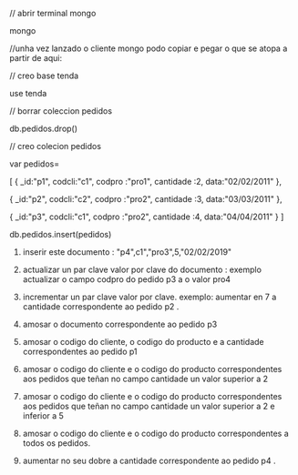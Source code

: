 // abrir terminal mongo

mongo

//unha vez lanzado o cliente  mongo podo copiar e pegar o que se atopa a partir de aqui:

// creo base tenda

use tenda

// borrar coleccion pedidos 

db.pedidos.drop()

// creo colecion pedidos

var pedidos=

[
{
_id:"p1",
codcli:"c1",
codpro :"pro1",
cantidade :2,
data:"02/02/2011"
},

{
_id:"p2",
codcli:"c2",
codpro :"pro2",
cantidade :3,
data:"03/03/2011"
},

{
_id:"p3",
codcli:"c1",
codpro :"pro2",
cantidade :4,
data:"04/04/2011"
}
]

db.pedidos.insert(pedidos)

1) inserir este  documento : "p4",c1","pro3",5,"02/02/2019"

2) actualizar un par clave valor por clave do documento : exemplo actualizar o campo codpro do pedido  p3 a o valor pro4

3) incrementar un par clave valor por clave. exemplo: aumentar en 7 a cantidade correspondente ao pedido p2 .

4) amosar o documento correspondente ao pedido p3

5) amosar o codigo do cliente, o codigo do producto e a cantidade correspondentes ao pedido p1

6) amosar  o codigo do cliente e  o codigo do producto correspondentes aos pedidos que teñan no campo cantidade un valor superior a 2

7) amosar  o codigo do cliente e  o codigo do producto correspondentes aos pedidos que teñan no campo cantidade un valor superior a 2 e inferior a 5

8) amosar   o codigo do cliente e  o codigo do producto correspondentes a todos os pedidos.

9) aumentar  no seu dobre a cantidade correspondente ao pedido p4 .


